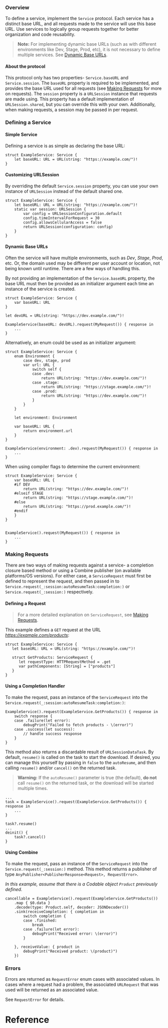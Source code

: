 ### Overview

To define a service, implement the `Service` protocol. Each service has a distinct base URL, and all requests made
to the service will use this base URL. Use services to logically group requests together for better organization and code
reusability.

> **Note:** For implementing dynamic base URLs (such as with different environments like Dev, Stage, Prod, etc), 
> it is not necessary to define multiple services. See [Dynamic Base URLs](#dynamicURL).

#### About the protocol
This protocol only has two properties- `Service.baseURL` and `Service.session`. The `baseURL` property is required to be
implemented, and provides the base URL used for all requests (see [Making Requests](Making%20Requests.html) for more on requests). The `session` property is a `URLSession` instance that requests are made using. This property has a default implementation of `URLSession.shared`, but you can override this with your own. Additionally, when making requests,
a session may be passed in per request.

### Defining a Service

#### Simple Service

Defining a service is as simple as declaring the base URL:

```
struct ExampleService: Service {
    let baseURL: URL = URL(string: "https://example.com/")!
}
```

#### Customizing URLSession

By overriding the default `Service.session` property, you can use your own instance of `URLSession` instead of the default shared one.

```
struct ExampleService: Service {
    let baseURL: URL = URL(string: "https://example.com/")!
    static var session: URLSession {
        var config = URLSessionConfiguration.default
        config.timeIntervalForRequest = 30
        config.allowsCellularAccess = false
        return URLSession(configuration: config)
    }
}
```
<a name="dynamicURL"></a>

#### Dynamic Base URLs

Often the service will have multiple environments, such as _Dev_, _Stage_, _Prod_, etc. Or, the domain used may be
different per user account or location, not being known until runtime. There are a few ways of handling this.

By not providing an implementation of the `Service.baseURL` property, the base URL must then be provided as an initializer argument each time an instance of the service is created.

```
struct ExampleService: Service {
    var baseURL: URL
}

let devURL = URL(string: "https://dev.example.com/")!

ExampleService(baseURL: devURL).request(MyRequest()) { response in
    ...
}
```
Alternatively, an enum could be used as an initializer argument:
```
struct ExampleService: Service {
    enum Environment {
        case dev, stage, prod
        var url: URL {
            switch self {
            case .dev:
                return URL(string: "https://dev.example.com/")!
            case .stage:
                return URL(string: "https://stage.example.com/")!
            case .prod:
                return URL(string: "https://dev.example.com/")!
            }
        }
    }
    
    let environment: Environment
    
    var baseURL: URL {
        return environment.url
    }
}

ExampleService(environment: .dev).request(MyRequest()) { response in
    ...
}
```
When using compiler flags to determine the current environment:
```
struct ExampleService: Service {
    var baseURL: URL {
    #if DEV
        return URL(string: "https://dev.example.com/")!
    #elseif STAGE
        return URL(string: "https://stage.example.com/")!
    #else
        return URL(string: "https://prod.example.com/")!
    #endif
    }
}


ExampleService().request(MyRequest()) { response in
    ...
}
```

### Making Requests

There are two ways of making requests against a service- a completion closure based method or using a Combine publisher
(on available platforms/OS versions). For either case, a `ServiceRequest` must first be defined to represent the request, and then passed in to `Service.request(_:session:autoResumeTask:completion:)` or `Service.request(_:session:)`
respectively.

#### Defining a Request

> For a more detailed explanation on `ServiceRequest`, see [Making Requests](Making%20Requests.html).

This example defines a `GET` request at the URL _https://example.com/products_:

```
struct ExampleService: Service {
   let baseURL: URL = URL(string: "https://example.com/")!
   
   struct GetProducts: ServiceRequest {
      let requestType: HTTPRequestMethod = .get
      var pathComponents: [String] = ["products"]
   }
}
```

#### Using a Completion Handler

To make the request, pass an instance of the `ServiceRequest` into the
`Service.request(_:session:autoResumeTask:completion:)`:
```
ExampleService().request(ExampleService.GetProducts()) { response in
    switch response {
    case .failure(let error):
        debugPrint("Failed to fetch products - \(error)")
    case .success(let success):
        // handle success response
    }
}
```

This method also returns a discardable result of `URLSessionDataTask`. By default, `resume()` is called on the task to
start the download. If desired, you can manage this yourself by passing in `false` to the `autoResume`, and then calling `resume()` and/or `cancel()` on the returned task.

> **Warning:** If the `autoResume()` parameter is true (the default), **do not** call `resume()` on the returned task, or
> the download will be started multiple times.

```
...
task = ExampleService().request(ExampleService.GetProducts()) { response in
    ...
}

task?.resume()
...
deinit() {
    task?.cancel()
}
```

#### Using Combine

To make the request, pass an instance of the `ServiceRequest` into the `Service.request(_:session:)` method. This 
method returns a publisher of type `AnyPublisher<PublisherResponse<Request>, RequestError>`.

_In this example, assume that there is a Codable object `Product` previously defined._

```
cancellable = ExampleService().request(ExampleService.GetProducts())
    .map { $0.data }
    .decode(type: Product.self, decoder: JSONDecoder())
    .sink(receiveCompletion: { completion in
        switch completion {
        case .finished:
            break
        case .failure(let error):
            debugPrint("Received error: \(error)")
        }

    }, receiveValue: { product in
        debugPrint("Received product: \(product)")
    })
```

### Errors

Errors are returned as `RequestError` enum cases with associated values. In cases where a request had a problem, the
associated `URLRequest` that was used will be returned as an associated value.

See `RequestError` for details.

# Reference
